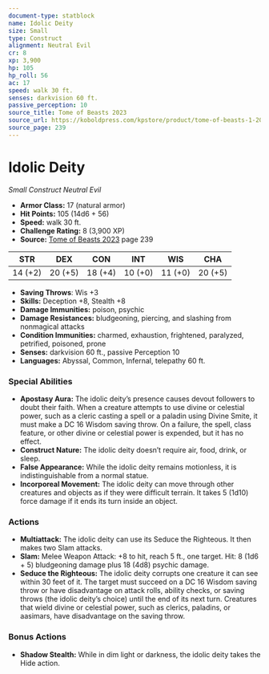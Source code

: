 ```yaml
---
document-type: statblock
name: Idolic Deity
size: Small
type: Construct
alignment: Neutral Evil
cr: 8
xp: 3,900
hp: 105
hp_roll: 56
ac: 17
speed: walk 30 ft.
senses: darkvision 60 ft. 
passive_perception: 10
source_title: Tome of Beasts 2023
source_url: https://koboldpress.com/kpstore/product/tome-of-beasts-1-2023-edition/
source_page: 239
---
```


# Idolic Deity

*Small* *Construct* *Neutral Evil*

- **Armor Class:** 17 (natural armor)
- **Hit Points:** 105 (14d6 + 56)
- **Speed:** walk 30 ft.
- **Challenge Rating:** 8 (3,900 XP)
- **Source:** [Tome of Beasts 2023](https://koboldpress.com/kpstore/product/tome-of-beasts-1-2023-edition/) page 239

| STR | DEX | CON | INT | WIS | CHA |
| --- | --- | --- | --- | --- | --- |
| 14 (+2) | 20 (+5) | 18 (+4) | 10 (+0) | 11 (+0) | 20 (+5) |

- **Saving Throws**: Wis +3
- **Skills:** Deception +8, Stealth +8
- **Damage Immunities:** poison, psychic
- **Damage Resistances:** bludgeoning, piercing, and slashing from nonmagical attacks
- **Condition Immunities:** charmed, exhaustion, frightened, paralyzed, petrified, poisoned, prone
- **Senses:** darkvision 60 ft., passive Perception 10
- **Languages:** Abyssal, Common, Infernal, telepathy 60 ft.

### Special Abilities

- **Apostasy Aura:** The idolic deity’s presence causes devout followers to doubt their faith. When a creature attempts to use divine or celestial power, such as a cleric casting a spell or a paladin using Divine Smite, it must make a DC 16 Wisdom saving throw. On a failure, the spell, class feature, or other divine or celestial power is expended, but it has no effect.
- **Construct Nature:** The idolic deity doesn’t require air, food, drink, or sleep.
- **False Appearance:** While the idolic deity remains motionless, it is indistinguishable from a normal statue.
- **Incorporeal Movement:** The idolic deity can move through other creatures and objects as if they were difficult terrain. It takes 5 (1d10) force damage if it ends its turn inside an object.

### Actions

- **Multiattack:** The idolic deity can use its Seduce the Righteous. It then makes two Slam attacks.
- **Slam:** Melee Weapon Attack: +8 to hit, reach 5 ft., one target. Hit: 8 (1d6 + 5) bludgeoning damage plus 18 (4d8) psychic damage.
- **Seduce the Righteous:** The idolic deity corrupts one creature it can see within 30 feet of it. The target must succeed on a DC 16 Wisdom saving throw or have disadvantage on attack rolls, ability checks, or saving throws (the idolic deity’s choice) until the end of its next turn. Creatures that wield divine or celestial power, such as clerics, paladins, or aasimars, have disadvantage on the saving throw.

### Bonus Actions

- **Shadow Stealth:** While in dim light or darkness, the idolic deity takes the Hide action.
